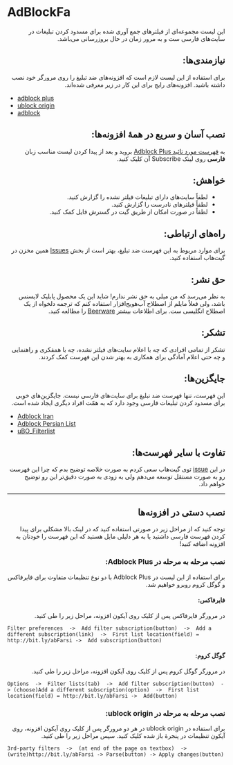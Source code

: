 # AdBlockFa
<p dir="rtl">
این لیست مجموعه‌ای از فیلترهای جمع آوری شده برای مسدود کردن تبلیغات در سایت‌های فارسی ست و به مرور زمان در حال بروزرسانی می‌باشد.
</p>

<h2 dir="rtl">
نیازمندی‌ها:
</h2>
<p dir="rtl">
برای استفاده از این لیست لازم است که افزونه‌های ضد تبلیغ را روی مرورگر خود نصب داشته باشید. افزونه‌های رایج برای این کار در زیر معرفی شده‌اند.
</p>

- [adblock plus](https://adblockplus.org/)
- [ublock origin](https://github.com/gorhill/uBlock/)
- [adblock](https://getadblock.com/)

<h2 dir="rtl">
نصب آسان و سریع در همهٔ افزونه‌ها:
</h2>
<p dir="rtl">
به <a href="https://adblockplus.org/subscriptions">فهرست مورد تائید Adblock Plus</a> بروید و بعد از پیدا کردن لیست مناسب زبان <b>فارسی</b>  روی لینک Subscribe آن کلیک کنید.
</p>

<h2 dir="rtl">
خواهش:
</h2>
<ul dir="rtl">
	<li>لطفاً سایت‌های دارای تبلیغات فیلتر نشده را گزارش کنید.</li>
	<li>لطفاً فیلترهای نادرست را گزارش کنید.</li>
	<li>لطفاً در صورت امکان از طریق گیت در گسترش فایل کمک کنید.</li>
</ul>

<h2 dir="rtl">
راه‌های ارتباطی:
</h2>

<p dir="rtl">
برای موارد مربوط به این فهرست ضد تبلیغ، بهتر است از بخش <a href="https://github.com/SlashArash/adblockfa/issues">Issues</a> همین مخزن در گیت‌هاب استفاده کنید.

<h2 dir="rtl">
حق نشر:
</h2>
<p dir="rtl">
به نظر می‌رسد که من میلی به حق نشر ندارم! شاید این یک محصول پابلیک لایسنس باشد، ولی فعلاً مایلم از اصطلاح آب‌هویج‌افزار استفاده کنم که ترجمه دلخواه از یک اصطلاح انگلیسی ست. برای اطلاعات بیشتر <a href="https://en.wikipedia.org/wiki/Beerware">Beerware</a> را مطالعه کنید.
</p>
<h2 dir="rtl">
تشکر:
</h2>
<p dir="rtl">
تشکر از تمامی افرادی که چه با اعلام سایت‌های فیلتر نشده، چه با همفکری و راهنمایی و چه حتی اعلام آمادگی برای همکاری به بهتر شدن این فهرست کمک کردند.
</p>
<h2 dir="rtl">
جایگزین‌ها:
</h2>
<p dir="rtl">
این فهرست، تنها فهرست ضد تبلیغ برای سایت‌های فارسی نیست. جایگزین‌های خوبی برای مسدود کردن تبلیغات فارسی وجود دارد که به همّت افراد دیگری ایجاد شده است.
</p>
<ul>
	<li><a href="https://github.com/farrokhi/adblock-iran">Adblock Iran</a></li>
	<li><a href="https://ideone.com/K452p">Adblock Persian List</a></li>
	<li><a href="https://github.com/nimasaj/uBO_Filterlist/">uBO_Filterlist</a></li>
</ul>
<h2 dir="rtl">
تفاوت با سایر فهرست‌ها:
</h2>
<p dir="rtl">
در این <a href="https://github.com/SlashArash/adblockfa/issues/4">issue</a> توی گیت‌هاب سعی کردم به صورت خلاصه توضیح بدم که چرا این فهرست رو به صورت مستقل توسعه می‌دهم ولی به زودی به صورت دقیق‌تر این رو توضیح خواهم داد.
</p>


---
<h2 dir="rtl">
نصب دستی در افزونه‌ها
</h2>
<p dir="rtl">
توجه کنید که از مراحل زیر در صورتی استفاده کنید که در لینک بالا مشکلی برای پیدا کردن فهرست فارسی داشتید یا به هر دلیلی مایل هستید که این فهرست را خودتان به افزونه اضافه کنید!
</p>

<h3 dir="rtl">
نصب مرحله به مرحله در Adblock Plus:
</h3>
<p dir="rtl">
برای استفاده از این لیست در Adblock Plus با دو نوع تنظیمات متفاوت برای فایرفاکس و گوگل کروم روبرو خواهیم شد.
</p>
<h4 dir="rtl">
فایرفاکس:
</h4>
<p dir="rtl">
در مرورگر فایرفاکس پس از کلیک روی آیکون افزونه، مراحل زیر را طی کنید.
</p>

	Filter preferences  ->  Add filter subscription(button)  ->  Add a different subscription(link)  ->  First list location(field) = http://bit.ly/abFarsi ->  Add subscription(button)

<h4 dir="rtl">
گوگل کروم:
</h4>
<p dir="rtl">
در مرورگر گوگل کروم پس از کلیک روی آیکون افزونه، مراحل زیر را طی کنید.

	Options  ->  Filter lists(tab)  ->  Add filter subscription(button)  -> (choose)Add a different subscription(option)  ->  First list location(field) = http://bit.ly/abFarsi ->  Add(button)

<h3 dir="rtl">
نصب مرحله به مرحله در ublock origin:
</h3>
<p dir="rtl">
برای استفاده در ublock origin در هر دو مرورگر پس از کلیک روی آیکون افزونه، روی آیکون تنظیمات در پنجرهٔ باز شده کلیک کنید. سپس مراحل زیر را طی کنید.
</p>

	3rd-party filters  ->  (at end of the page on textbox)  ->  (write)http://bit.ly/abFarsi -> Parse(button) -> Apply changes(button)
